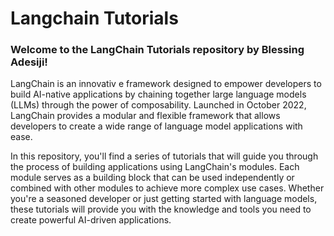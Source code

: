 # Langchain Tutorials

### Welcome to the LangChain Tutorials repository by Blessing Adesiji!

LangChain is an innovativ e framework designed to empower developers to build AI-native applications by chaining together large language models (LLMs) through the power of composability. Launched in October 2022, LangChain provides a modular and flexible framework that allows developers to create a wide range of language model applications with ease.

In this repository, you'll find a series of tutorials that will guide you through the process of building applications using LangChain's modules. Each module serves as a building block that can be used independently or combined with other modules to achieve more complex use cases. Whether you're a seasoned developer or just getting started with language models, these tutorials will provide you with the knowledge and tools you need to create powerful AI-driven applications.
